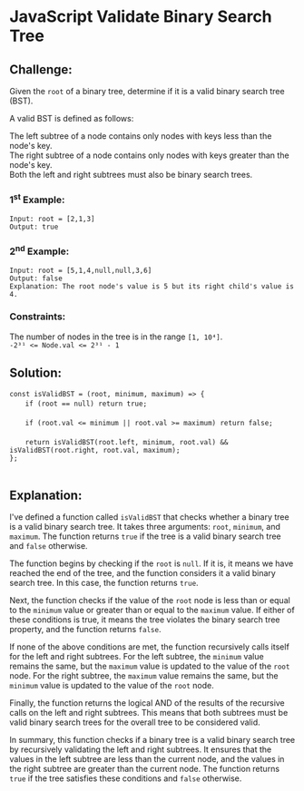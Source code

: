 # JavaScript Validate Binary Search Tree

## Challenge:

Given the `root` of a binary tree, determine if it is a valid binary search tree (BST).

A valid BST is defined as follows:

The left subtree of a node contains only nodes with keys less than the node's key.
<br/>
The right subtree of a node contains only nodes with keys greater than the node's key.
<br/>
Both the left and right subtrees must also be binary search trees.

### 1<sup>st</sup> Example:

`Input: root = [2,1,3]`
<br/>
`Output: true`

### 2<sup>nd</sup> Example:

`Input: root = [5,1,4,null,null,3,6]`
<br/>
`Output: false`
<br/>
`Explanation: The root node's value is 5 but its right child's value is 4.`

### Constraints:

The number of nodes in the tree is in the range `[1, 10⁴]`.
<br/>
`-2³¹ <= Node.val <= 2³¹ - 1`

## Solution:

`const isValidBST = (root, minimum, maximum) => {`
<br/>
&nbsp;&nbsp;&nbsp;&nbsp;&nbsp;&nbsp;&nbsp;`if (root == null) return true;`
<br/>
<br/>
&nbsp;&nbsp;&nbsp;&nbsp;&nbsp;&nbsp;&nbsp;`if (root.val <= minimum || root.val >= maximum) return false;`
<br/>
<br/>
&nbsp;&nbsp;&nbsp;&nbsp;&nbsp;&nbsp;&nbsp;`return isValidBST(root.left, minimum, root.val) && isValidBST(root.right, root.val, maximum);`
<br/>
`};`
<br/>
<br/>

## Explanation:

I've defined a function called `isValidBST` that checks whether a binary tree is a valid binary search tree. It takes three arguments: `root`, `minimum`, and `maximum`. The function returns `true` if the tree is a valid binary search tree and `false` otherwise.
<br/>

The function begins by checking if the `root` is `null`. If it is, it means we have reached the end of the tree, and the function considers it a valid binary search tree. In this case, the function returns `true`.
<br/>

Next, the function checks if the value of the `root` node is less than or equal to the `minimum` value or greater than or equal to the `maximum` value. If either of these conditions is true, it means the tree violates the binary search tree property, and the function returns `false`.
<br/>

If none of the above conditions are met, the function recursively calls itself for the left and right subtrees. For the left subtree, the `minimum` value remains the same, but the `maximum` value is updated to the value of the `root` node. For the right subtree, the `maximum` value remains the same, but the `minimum` value is updated to the value of the `root` node.
<br/>

Finally, the function returns the logical AND of the results of the recursive calls on the left and right subtrees. This means that both subtrees must be valid binary search trees for the overall tree to be considered valid.
<br/>

In summary, this function checks if a binary tree is a valid binary search tree by recursively validating the left and right subtrees. It ensures that the values in the left subtree are less than the current node, and the values in the right subtree are greater than the current node. The function returns `true` if the tree satisfies these conditions and `false` otherwise.
<br/>
<br/>